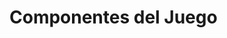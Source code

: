 # Componentes del Juego

<figure><img src="broken-reference" alt=""><figcaption></figcaption></figure>
